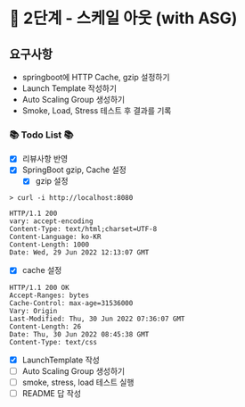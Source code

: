 # 🚀 2단계 - 스케일 아웃 (with ASG)
## 요구사항
- springboot에 HTTP Cache, gzip 설정하기
- Launch Template 작성하기
- Auto Scaling Group 생성하기
- Smoke, Load, Stress 테스트 후 결과를 기록

### 📚 Todo List 📚
- [x] 리뷰사항 반영
- [x] SpringBoot gzip, Cache 설정
  - [x] gzip 설정
````shell
> curl -i http://localhost:8080

HTTP/1.1 200
vary: accept-encoding
Content-Type: text/html;charset=UTF-8
Content-Language: ko-KR
Content-Length: 1000
Date: Wed, 29 Jun 2022 12:13:07 GMT
````
  - [x] cache 설정
```shell
HTTP/1.1 200 OK
Accept-Ranges: bytes
Cache-Control: max-age=31536000
Vary: Origin
Last-Modified: Thu, 30 Jun 2022 07:36:07 GMT
Content-Length: 26
Date: Thu, 30 Jun 2022 08:45:38 GMT
Content-Type: text/css
```
  - [x] LaunchTemplate 작성
  - [ ] Auto Scaling Group 생성하기
  - [ ] smoke, stress, load 테스트 실행
  - [ ] README 답 작성
